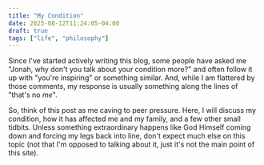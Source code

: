 ```yaml
---
title: "My Condition"
date: 2025-08-12T11:24:05-04:00
draft: true
tags: ["life", "philosophy"]
---
```


Since I've started actively writing this blog, some people have asked me "Jonah, why don't you talk about your condition more?" and often follow it up with "you're inspiring" or something similar. And, while I am flattered by those comments, my response is usually something along the lines of "that's no *me*".

So, think of this post as me caving to peer pressure. Here, I will discuss my condition, how it has affected me and my family, and a few other small tidbits. Unless something extraordinary happens like God Himself coming down and forcing my legs back into line, don't expect much else on this topic (not that I'm opposed to talking about it, just it's not the main point of this site).


